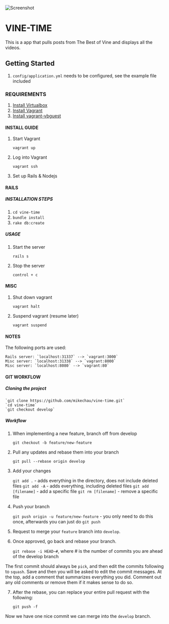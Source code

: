 ![Screenshot](http://i.imgur.com/gu7Zwcp.png "Screenshot")

# VINE-TIME  

This is a app that pulls posts from The Best of Vine and displays all the videos.

## Getting Started  

1. `config/application.yml` needs to be configured, see the example file included

### REQUIREMENTS
1. [Install Virtualbox](https://www.virtualbox.org/)
2. [Install Vagrant](http://www.vagrantup.com/)
3. [Install vagrant-vbguest](https://github.com/dotless-de/vagrant-vbguest)

#### INSTALL GUIDE
1. Start Vagrant

    `vagrant up`

2. Log into Vagrant

    `vagrant ssh`

3. Set up Rails & Nodejs

#### RAILS
##### INSTALLATION STEPS
1. `cd vine-time`
2. `bundle install`
3. `rake db:create`

##### USAGE
1. Start the server

   `rails s`

2. Stop the server

    `control + c`

#### MISC
1. Shut down vagrant

    `vagrant halt`

2. Suspend vagrant (resume later)

    `vagrant suspend`

#### NOTES
The following ports are used:

    Rails server: `localhost:31337` --> `vagrant:3000`
    Misc server: `localhost:31338` --> `vagrant:8000`
    Misc server: `localhost:8080` --> `vagrant:80`

#### GIT WORKFLOW
##### Cloning the project

    `git clone https://github.com/mikechau/vine-time.git`
    `cd vine-time`
    `git checkout develop`

##### Workflow
1. When implementing a new feature, branch off from develop

   `git checkout -b feature/new-feature`

2. Pull any updates and rebase them into your branch

   `git pull --rebase origin develop`

3. Add your changes

   `git add .` - adds everything in the directory, does not include deleted files
   `git add -A` - adds everything, including deleted files
   `git add [filename]` - add a specific file
   `git rm [filename]` - remove a specific file

4. Push your branch

   `git push origin -u feature/new-feature` - you only need to do this once, afterwards you can just do `git push`

5. Request to merge your `feature` branch into `develop`.

6. Once approved, go back and rebase your branch.

   `git rebase -i HEAD~#`, where # is the number of commits you are ahead of the develop branch

The first commit should always be `pick`, and then edit the commits following to `squash`. Save and then you will be
asked to edit the commit messages. At the top, add a comment that summarizes everything you did. Comment out any
old comments or remove them if it makes sense to do so.

7. After the rebase, you can replace your entire pull request with the following:

   `git push -f`

Now we have one nice commit we can merge into the `develop` branch.
